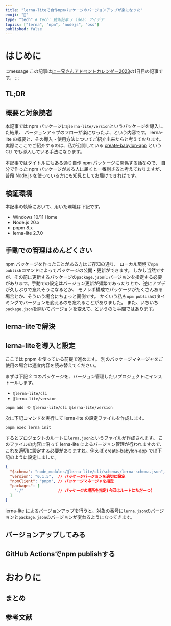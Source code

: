```yaml
---
title: "lerna-liteで自作npmパッケージのバージョンアップが楽になった"
emoji: "🍋"
type: "tech" # tech: 技術記事 / idea: アイデア
topics: ["lerna", "npm", "nodejs", "oss"]
published: false
---
```


# はじめに

:::message
この記事は[にー兄さんアドベントカレンダー2023](https://qiita.com/advent-calendar/2023/ninisan_solo)の1日目の記事です。
:::

## TL;DR

## 概要と対象読者

本記事では npm パッケージに`@lerna-lite/version`というパッケージを導入した結果、
バージョンアップのフローが楽になったよ、という内容です。
lerna-lite の概要と、その導入・使用方法についてご紹介出来たらと考えております。
実際にここでご紹介するのは、私が公開している [create-babylon-app](https://github.com/drumath2237/create-babylon-app) という CLI でも導入している手法になります。

本記事ではタイトルにもある通り自作 npm パッケージに関係する話なので、
自分で作った npm パッケージがある人に届くと一番刺さると考えておりますが、
普段 Node.js を使っている方にも知見としてお届けできればです。

## 検証環境

本記事の執筆において、用いた環境は下記です。

- Windows 10/11 Home
- Node.js 20.x
- pnpm 8.x
- lerna-lite 2.7.0

## 手動での管理はめんどくさい

npm パッケージを作ったことがある方はご存知の通り、
ローカル環境で`npm publish`コマンドによってパッケージの公開・更新ができます。
しかし当然ですが、その前に更新するパッケージの`package.json`にバージョンを指定する必要があります。手動での設定はバージョン更新が頻繁であったりとか、逆にアプデが久しぶりで忘れそうになるとか、
モノレポ構成でパッケージがたくさんある場合とか、そういう場合にちょっと面倒です。
かくいう私も`npm publish`のタイミングでバージョンを変えるのを忘れることがありました。
また、いちいち`package.json`を開いてバージョンを変えて、というのも手間ではあります。

## lerna-liteで解決

## lerna-liteを導入と設定

ここでは pnpm を使っている前提で進めます。
別のパッケージマネージャをご使用の場合は適宜内容を読み替えてください。

まずは下記 2 つのパッケージを、バージョン管理したいプロジェクトにインストールします。

- `@lerna-lite/cli`
- `@lerna-lite/version`

```bash: 二つのパッケージをインストール
pnpm add -D @lerna-lite/cli @lerna-lite/version
```

次に下記コマンドを実行して lerna-lite の設定ファイルを作成します。

```bash: lerna-liteの初期化
pnpm exec lerna init
```

するとプロジェクトのルートに`lerna.json`というファイルが作成されます。
このファイルの内容に沿って lerna-lite によるバージョン管理が行われますので、
これを適切に設定する必要がありますね。例えば create-babylon-app では下記のように設定しました。

```json:lerna.json
{
  "$schema": "node_modules/@lerna-lite/cli/schemas/lerna-schema.json",
  "version": "0.1.5",  // パッケージバージョンを適切に設定
  "npmClient": "pnpm", // パッケージマネージャを指定
  "packages": [
    "./"               // パッケージの場所を指定(今回はルートにただ一つ)
  ]
}
```

lerna-lite によるバージョンアップを行うと、対象の番号に`lerna.json`のバージョンと`package.json`のバージョンが変わるようになってきます。

## バージョンアップしてみる

## GitHub Actionsでnpm publishする

# おわりに

## まとめ

## 参考文献
